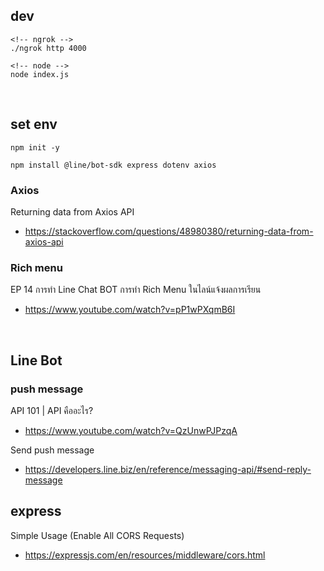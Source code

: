 ## dev
```
<!-- ngrok -->
./ngrok http 4000

<!-- node -->
node index.js
```



</br>

## set env
```
npm init -y

npm install @line/bot-sdk express dotenv axios
```

### Axios
Returning data from Axios API
- https://stackoverflow.com/questions/48980380/returning-data-from-axios-api

### Rich menu
EP 14 การทำ Line Chat BOT การทำ Rich Menu ในไลน์แจ้งผลการเรียน
- https://www.youtube.com/watch?v=pP1wPXqmB6I



</br>

## Line Bot

### push message 

API 101 | API คืออะไร?
- https://www.youtube.com/watch?v=QzUnwPJPzqA

Send push message
- https://developers.line.biz/en/reference/messaging-api/#send-reply-message

## express

Simple Usage (Enable All CORS Requests)
- https://expressjs.com/en/resources/middleware/cors.html